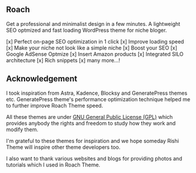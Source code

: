 ## Roach

Get a professional and minimalist design in a few minutes. A lightweight SEO optmized and fast loading WordPress theme for niche bloger.

[x] Perfect on-page SEO optimization in 1 click
[x] Improve loading speed
[x] Make your niche not look like a simple niche
[x] Boost your SEO
[x] Google AdSense Optmize
[x] Insert Amazon products
[x] Integrated SILO architecture
[x] Rich snippets
[x] many more...!

## Acknowledgement

I took inspiration from Astra, Kadence, Blocksy and GeneratePress themes etc. GeneratePress theme's performance optimization technique helped me to further improve Roach Theme speed.

All these themes are under [GNU General Public License (GPL)](https://developer.wordpress.org/themes/getting-started/wordpress-licensing-the-gpl/) which provides anybody the rights and freedom to study how they work and modify them.

I'm grateful to these themes for inspiration and we hope someday Rishi Theme will inspire other theme developers too.

I also want to thank various websites and blogs for providing photos and tutorials which I used in Roach Theme.
